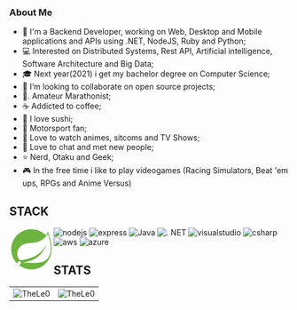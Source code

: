 ### About Me

- 🔭  I'm a Backend Developer, working on Web, Desktop and Mobile applications and APIs using .NET, NodeJS, Ruby and Python;
- 💻  Interested on Distributed Systems, Rest API, Artificial intelligence, Software Architecture and Big Data;
- 🎓  Next year(2021) i get my bachelor degree on Computer Science;
- 👯  I’m looking to collaborate on open source projects;
- 🏃. Amateur Marathonist;
- ☕  Addicted to coffee;
- 🍣  I love sushi;
- 🏁  Motorsport fan;
- 🎦  Love to watch animes, sitcoms and TV Shows;
- 💬  Love to chat and met new people;
- ⭐  Nerd, Otaku and Geek;
- 🎮  In the free time i like to play videogames (Racing Simulators, Beat 'em ups, RPGs and Anime Versus)

## STACK

<p align="left">
  <img src="https://devicons.github.io/devicon/devicon.git/icons/nodejs/nodejs-plain.svg" alt="nodejs" width="80" height="80"/> 
  <img src="https://devicons.github.io/devicon/devicon.git/icons/express/express-original.svg" alt="express" width="80" height="80"/> 
  <img src="https://devicons.github.io/devicon/devicon.git/icons/java/java-plain-wordmark.svg" colored" alt="Java" width="80" height="80"/>
  <img align="left" alt="Spring Boot" width="80px"  height="80" src="https://raw.githubusercontent.com/github/explore/80688e429a7d4ef2fca1e82350fe8e3517d3494d/topics/spring-boot/spring-boot.png" />
  <img src="https://devicons.github.io/devicon/devicon.git/icons/dot-net/dot-net-plain.svg" colored" alt=". NET" width="80" height="80"/> 
  <img src="https://devicons.github.io/devicon/devicon.git/icons/visualstudio/visualstudio-plain.svg" colored" alt="visualstudio" width="80" height="80"/> 
  <img src="https://devicons.github.io/devicon/devicon.git/icons/csharp/csharp-plain.svg" colored" alt="csharp" width="80" height="80"/> 
  <img src="https://devicons.github.io/devicon/devicon.git/icons/amazonwebservices/amazonwebservices-original-wordmark.svg" colored" alt="aws" width="80" height="80"/> 
  <img src="https://www.vectorlogo.zone/logos/microsoft_azure/microsoft_azure-icon.svg" alt="azure" width="80" height="80"/>
  
  ## STATS
  
  <center>
<table>
  <tr>
      <td><img align="left" src="https://github-readme-stats.vercel.app/api/top-langs/?username=TheLe0&layout=compact&hide=html" alt="TheLe0" /></td>
      <td><img align="center" src="https://github-readme-stats.vercel.app/api?username=TheLe0&show_icons=true" alt="TheLe0" /></td>
  </tr>  
</table>
</center>
